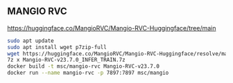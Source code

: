 ## MANGIO RVC

https://huggingface.co/MangioRVC/Mangio-RVC-Huggingface/tree/main

```sh
sudo apt update
sudo apt install wget p7zip-full
wget https://huggingface.co/MangioRVC/Mangio-RVC-Huggingface/resolve/main/Mangio-RVC-v23.7.0_INFER_TRAIN.7z
7z x Mangio-RVC-v23.7.0_INFER_TRAIN.7z
docker build -t msc/mangio-rvc Mangio-RVC-v23.7.0
docker run --name mangio-rvc -p 7897:7897 msc/mangio
```
